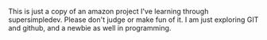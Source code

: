 This is just a copy of an amazon project I've learning through supersimpledev. Please don't judge or make fun of it. I am just exploring GIT and github, and a newbie as well in programming.
